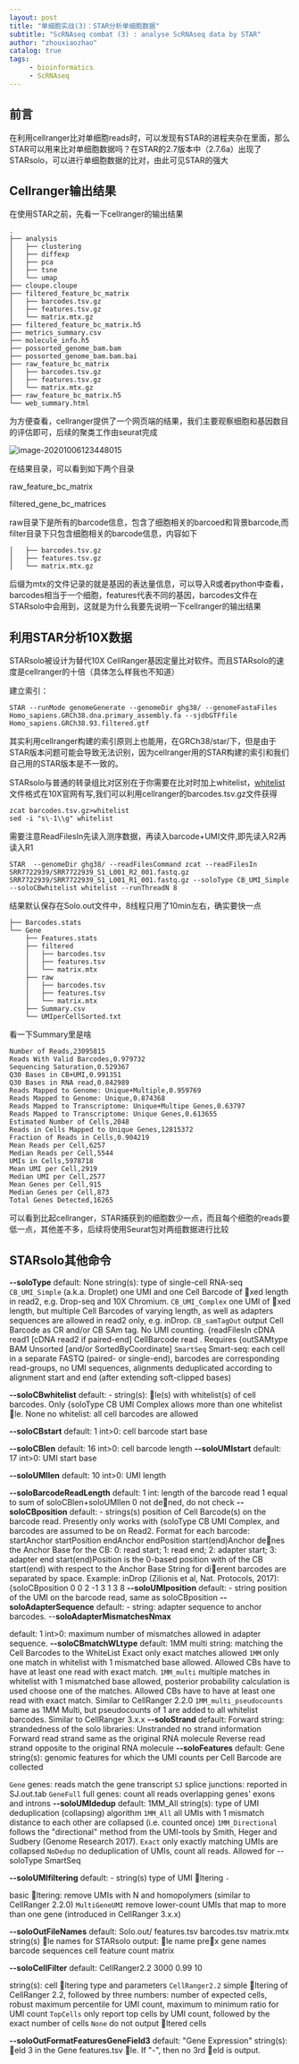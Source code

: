 ```yaml
---
layout: post
title: "单细胞实战(3)：STAR分析单细胞数据"
subtitle: "ScRNAseq combat (3) : analyse ScRNAseq data by STAR"
author: "zhouxiaozhao"
catalog: true
tags:
     - bioinformatics
     - ScRNAseq
---
```


## 前言

在利用cellranger比对单细胞reads时，可以发现有STAR的进程夹杂在里面，那么STAR可以用来比对单细胞数据吗？在STAR的2.7版本中（2.7.6a）出现了STARsolo，可以进行单细胞数据的比对，由此可见STAR的强大

## Cellranger输出结果

在使用STAR之前，先看一下cellranger的输出结果

```
.
├── analysis
│   ├── clustering
│   ├── diffexp
│   ├── pca
│   ├── tsne
│   └── umap
├── cloupe.cloupe
├── filtered_feature_bc_matrix
│   ├── barcodes.tsv.gz
│   ├── features.tsv.gz
│   └── matrix.mtx.gz
├── filtered_feature_bc_matrix.h5
├── metrics_summary.csv
├── molecule_info.h5
├── possorted_genome_bam.bam
├── possorted_genome_bam.bam.bai
├── raw_feature_bc_matrix
│   ├── barcodes.tsv.gz
│   ├── features.tsv.gz
│   └── matrix.mtx.gz
├── raw_feature_bc_matrix.h5
└── web_summary.html

```

为方便查看，cellranger提供了一个网页端的结果，我们主要观察细胞和基因数目的评估即可，后续的聚类工作由seurat完成

![image-20201006123448015](/img/posts/2020.10.3/image-20201006123448015.png)

在结果目录，可以看到如下两个目录

raw_feature_bc_matrix

filtered_gene_bc_matrices

raw目录下是所有的barcode信息，包含了细胞相关的barcoed和背景barcode,而filter目录下只包含细胞相关的barcode信息，内容如下

```
│   ├── barcodes.tsv.gz
│   ├── features.tsv.gz
│   └── matrix.mtx.gz
```

后缀为mtx的文件记录的就是基因的表达量信息，可以导入R或者python中查看，barcodes相当于一个细胞，features代表不同的基因，barcodes文件在STARsolo中会用到，这就是为什么我要先说明一下cellranger的输出结果

## 利用STAR分析10X数据

STARsolo被设计为替代10X CellRanger基因定量比对软件。而且STARsolo的速度是cellranger的十倍（具体怎么样我也不知道）

建立索引：

```
STAR --runMode genomeGenerate --genomeDir ghg38/ --genomeFastaFiles Homo_sapiens.GRCh38.dna.primary_assembly.fa --sjdbGTFfile Homo_sapiens.GRCh38.93.filtered.gtf
```

其实利用cellranger构建的索引原则上也能用，在GRCh38/star/下，但是由于STAR版本问题可能会导致无法识别，因为cellranger用的STAR构建的索引和我们自己用的STAR版本是不一致的。

STARsolo与普通的转录组比对区别在于你需要在比对时加上whitelist，[whitelist]((https://kb.10xgenomics.com/hc/en-us/articles/115004506263-What-is-a-barcode-whitelist-) )文件格式在10X官网有写,我们可以利用cellranger的barcodes.tsv.gz文件获得

```
zcat barcodes.tsv.gz>whitelist
sed -i "s\-1\\g" whitelist
```

需要注意ReadFilesIn先读入测序数据，再读入barcode+UMI文件,即先读入R2再读入R1

```
STAR  --genomeDir ghg38/ --readFilesCommand zcat --readFilesIn SRR7722939/SRR7722939_S1_L001_R2_001.fastq.gz SRR7722939/SRR7722939_S1_L001_R1_001.fastq.gz --soloType CB_UMI_Simple --soloCBwhitelist whitelist --runThreadN 8
```

结果默认保存在Solo.out文件中，8线程只用了10min左右，确实要快一点

```
├── Barcodes.stats
└── Gene
    ├── Features.stats
    ├── filtered
    │   ├── barcodes.tsv
    │   ├── features.tsv
    │   └── matrix.mtx
    ├── raw
    │   ├── barcodes.tsv
    │   ├── features.tsv
    │   └── matrix.mtx
    ├── Summary.csv
    └── UMIperCellSorted.txt
```

看一下Summary里是啥

```
Number of Reads,23095815
Reads With Valid Barcodes,0.979732
Sequencing Saturation,0.529367
Q30 Bases in CB+UMI,0.991351
Q30 Bases in RNA read,0.842989
Reads Mapped to Genome: Unique+Multiple,0.959769
Reads Mapped to Genome: Unique,0.874368
Reads Mapped to Transcriptome: Unique+Multipe Genes,0.63797
Reads Mapped to Transcriptome: Unique Genes,0.613655
Estimated Number of Cells,2048
Reads in Cells Mapped to Unique Genes,12815372
Fraction of Reads in Cells,0.904219
Mean Reads per Cell,6257
Median Reads per Cell,5544
UMIs in Cells,5978718
Mean UMI per Cell,2919
Median UMI per Cell,2577
Mean Genes per Cell,915
Median Genes per Cell,873
Total Genes Detected,16265
```

可以看到比起cellranger，STAR捕获到的细胞数少一点，而且每个细胞的reads要低一点，其他差不多，后续将使用Seurat包对两组数据进行比较

## STARsolo其他命令

**--soloType**
default: None
string(s): type of single-cell RNA-seq
`CB_UMI_Simple`
(a.k.a. Droplet) one UMI and one Cell Barcode of xed length in
read2, e.g. Drop-seq and 10X Chromium.
`CB_UMI_Complex`
one UMI of xed length, but multiple Cell Barcodes of varying length,
as well as adapters sequences are allowed in read2 only, e.g. inDrop.
`CB_samTagOut`
output Cell Barcode as CR and/or CB SAm tag. No UMI counting.
{readFilesIn cDNA read1 [cDNA read2 if paired-end]
CellBarcode read . Requires {outSAMtype BAM Unsorted [and/or
SortedByCoordinate]
`SmartSeq`
Smart-seq: each cell in a separate FASTQ (paired- or single-end),
barcodes are corresponding read-groups, no UMI sequences,
alignments deduplicated according to alignment start and end (after
extending soft-clipped bases)

**--soloCBwhitelist**
default: -
string(s): le(s) with whitelist(s) of cell barcodes. Only {soloType
CB UMI Complex allows more than one whitelist le.
None
no whitelist: all cell barcodes are allowed

**--soloCBstart**
default: 1
int>0: cell barcode start base

**--soloCBlen**
default: 16
int>0: cell barcode length
**--soloUMIstart**
default: 17
int>0: UMI start base

**--soloUMIlen**
default: 10
int>0: UMI length

**--soloBarcodeReadLength**
default: 1
int: length of the barcode read
1
equal to sum of soloCBlen+soloUMIlen
0
not dened, do not check
**--soloCBposition**
default: -
strings(s) position of Cell Barcode(s) on the barcode read.
Presently only works with {soloType CB UMI Complex, and barcodes are
assumed to be on Read2.
Format for each barcode: startAnchor startPosition endAnchor endPosition
start(end)Anchor denes the Anchor Base for the CB: 0: read start; 1: read
end; 2: adapter start; 3: adapter end
start(end)Position is the 0-based position with of the CB start(end) with
respect to the Anchor Base
String for dierent barcodes are separated by space.
Example: inDrop (Zilionis et al, Nat. Protocols, 2017):
{soloCBposition 0 0 2 -1 3 1 3 8
**--soloUMIposition**
default: -
string position of the UMI on the barcode read, same as soloCBposition
**--soloAdapterSequence**
default: -
string: adapter sequence to anchor barcodes.
--**soloAdapterMismatchesNmax**

default: 1
int>0: maximum number of mismatches allowed in adapter sequence.
**--soloCBmatchWLtype**
default: 1MM multi
string: matching the Cell Barcodes to the WhiteList
Exact
only exact matches allowed
`1MM`
only one match in whitelist with 1 mismatched base allowed. Allowed
CBs have to have at least one read with exact match.
`1MM_multi`
multiple matches in whitelist with 1 mismatched base allowed,
posterior probability calculation is used choose one of the matches.
Allowed CBs have to have at least one read with exact match. Similar to
CellRanger 2.2.0
`1MM_multi_pseudocounts`
same as 1MM Multi, but pseudocounts of 1 are added to all whitelist
barcodes.
Similar to CellRanger 3.x.x
**--soloStrand**
default: Forward
string: strandedness of the solo libraries:
Unstranded
no strand information
Forward
read strand same as the original RNA molecule
Reverse
read strand opposite to the original RNA molecule
**--soloFeatures**
default: Gene
string(s): genomic features for which the UMI counts per Cell Barcode are
collected

`Gene`
genes: reads match the gene transcript
`SJ`
splice junctions: reported in SJ.out.tab
`GeneFull`
full genes: count all reads overlapping genes' exons and introns
**--soloUMIdedup**
default: 1MM_All
string(s): type of UMI deduplication (collapsing) algorithm
`1MM_All`
all UMIs with 1 mismatch distance to each other are collapsed (i.e.
counted once)
`1MM_Directional`
follows the "directional" method from the UMI-tools by Smith, Heger
and Sudbery (Genome Research 2017).
`Exact`
only exactly matching UMIs are collapsed
`NoDedup`
no deduplication of UMIs, count all reads. Allowed for --soloType
SmartSeq

**--soloUMIfiltering**
default: -
string(s) type of UMI ltering
`-`

basic ltering: remove UMIs with N and homopolymers (similar to
CellRanger 2.2.0)
`MultiGeneUMI`
remove lower-count UMIs that map to more than one gene
(introduced in CellRanger 3.x.x)

**--soloOutFileNames**
default: Solo.out/ features.tsv barcodes.tsv matrix.mtx
string(s) le names for STARsolo output:
le name prex gene names barcode sequences cell feature count matrix

**--soloCellFilter**
default: CellRanger2.2 3000 0.99 10

string(s): cell ltering type and parameters
`CellRanger2.2`
simple ltering of CellRanger 2.2, followed by three numbers: number
of expected cells, robust maximum percentile for UMI count,
maximum to minimum ratio for UMI count
`TopCells`
only report top cells by UMI count, followed by the exact number of
cells
`None`
do not output ltered cells

**--soloOutFormatFeaturesGeneField3**
default: "Gene Expression"
string(s): eld 3 in the Gene features.tsv le. If "-", then no 3rd eld is output.